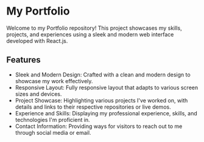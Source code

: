 # My Portfolio

Welcome to my Portfolio repository! This project showcases my skills, projects, and experiences using a sleek and modern web interface developed with React.js.

## Features

- Sleek and Modern Design: Crafted with a clean and modern design to showcase my work effectively.
- Responsive Layout: Fully responsive layout that adapts to various screen sizes and devices.
- Project Showcase: Highlighting various projects I've worked on, with details and links to their respective repositories or live demos.
- Experience and Skills: Displaying my professional experience, skills, and technologies I'm proficient in.
- Contact Information: Providing ways for visitors to reach out to me through social media or email.
